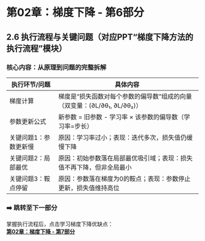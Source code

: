 # 第02章：梯度下降 - 第6部分
## 2.6 执行流程与关键问题（对应PPT“梯度下降方法的执行流程”模块）  
### 核心内容：从原理到问题的完整拆解  
| 执行环节/问题  | 具体内容                                                                 | 
|----------------|--------------------------------------------------------------------------|
| 梯度计算       | 梯度是“损失函数对每个参数的偏导数”组成的向量（双变量：(∂L/∂θ₁, ∂L/∂θ₂)） | 
| 参数更新公式   | 新参数 = 旧参数 - 学习率 × 该参数的偏导数（学习率=步长）                 | 
| 关键问题1：参数更新慢 | 原因：学习率过小；表现：迭代多次，损失值仍缓慢下降                         | 
| 关键问题2：局部最优 | 原因：初始参数落在局部最优吸引域；表现：损失值不再下降，但非全局最小         |
| 关键问题3：鞍点停留 | 原因：参数落在梯度为0的鞍点；表现：参数停止更新，损失值维持高位             | 

### ➡️ 跳转至下一部分  
掌握执行流程后，点击学习梯度下降优缺点：  
**[第02章：梯度下降 - 第7部分](chter07.md)**

